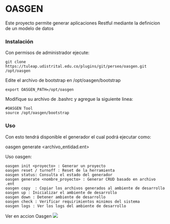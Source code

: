 # OASGEN

Este proyecto permite generar aplicaciones Restful mediante la definicion de un modelo de datos


### Instalación

Con permisos de administrador ejecute:

```
git clone https://tuleap.udistrital.edu.co/plugins/git/perseo/oasgen.git /opt/oasgen
```

Edite el archivo de bootstrap en /opt/oasgen/bootstrap

```export OASGEN_PATH=/opt/oasgen```


Modifique su archivo de .bashrc y agregue la siguiente linea:

```
#OASGEN Tool
source /opt/oasgen/bootstrap
```

### Uso

Con esto tendrá disponible el generador el cual podrá ejecutar como:

oasgen generate <archivo_entidad.ent>

Uso oasgen:

```
oasgen init <proyecto> : Generar un proyecto
oasgen reset / turnoff : Reset de la herramienta
oasgen status: Consulta el estado del generador
oasgen generate <nombre_proyecto> : Generar CRUD basado en archivo .ent
oasgen copy  : Copiar los archivos generados al ambiente de desarrollo
oasgen up : Inicializar el ambiente de desarrollo
oasgen down : Detener ambiente de desarrollo
oasgen check : Verificar requirimientos minimos del sistema
oasgen logs : Ver los logs del ambiente de desarrollo
```
Ver en accion Oasgen
![](https://raw.githubusercontent.com/udistrital/oasgen/master/help/output.gif)
